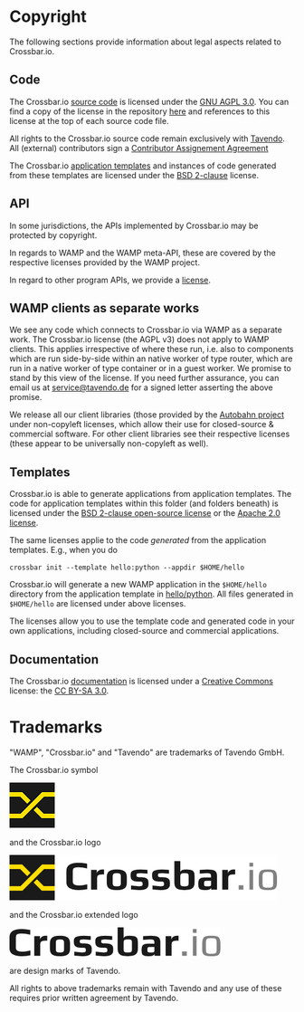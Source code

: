 # Copyright

The following sections provide information about legal aspects related to Crossbar.io.

## Code

The Crossbar.io [source code](https://github.com/crossbario/crossbar/tree/master/crossbar) is licensed under the [GNU AGPL 3.0](http://www.gnu.org/licenses/agpl-3.0.html). You can find a copy of the license in the repository [here](https://github.com/crossbario/crossbar/blob/master/crossbar/LICENSE) and references to this license at the top of each source code file.

All rights to the Crossbar.io source code remain exclusively with [Tavendo](http://tavendo.com/). All (external) contributors sign a [Contributor Assignement Agreement](http://crossbar.io/docs/Contributing-to-the-project/)

The Crossbar.io [application templates](https://github.com/crossbario/crossbar/tree/master/crossbar/crossbar/templates) and instances of code generated from these templates are licensed under the [BSD 2-clause](http://opensource.org/licenses/BSD-2-Clause) license. 


## API

In some jurisdictions, the APIs implemented by Crossbar.io may be protected by copyright. 

In regards to WAMP and the WAMP meta-API, these are covered by the respective licenses provided by the WAMP project.

In regard to other program APIs, we provide a [license](https://github.com/crossbario/crossbar/blob/master/crossbar/LICENSE-FOR-API).


## WAMP clients as separate works

We see any code which connects to Crossbar.io via WAMP as a separate work. The Crossbar.io license (the AGPL v3) does not apply to WAMP clients. This applies irrespective of where these run, i.e. also to components which are run side-by-side within an native worker of type router, which are run in a native worker of type container or in a guest worker. We promise to stand by this view of the license.
If you need further assurance, you can email us at service@tavendo.de for a signed letter asserting the above promise.

We release all our client libraries (those provided by the [Autobahn project](http://autobahn.ws/) under non-copyleft licenses, which allow their use for closed-source & commercial software. For other client libraries see their respective licenses (these appear to be universally non-copyleft as well).

## Templates

Crossbar.io is able to generate applications from application templates. The code for application templates within this folder (and folders beneath) is licensed under the [BSD 2-clause open-source license](http://opensource.org/licenses/BSD-2-Clause) or the [Apache 2.0 license](http://www.apache.org/licenses/LICENSE-2.0).

The same licenses applie to the code *generated* from the application templates. E.g., when you do

    crossbar init --template hello:python --appdir $HOME/hello

Crossbar.io will generate a new WAMP application in the `$HOME/hello` directory from the application template in [hello/python](hello/python). All files generated in `$HOME/hello` are licensed under above licenses.

The licenses allow you to use the template code and generated code in your own applications, including closed-source and commercial applications.

## Documentation

The Crossbar.io [documentation](http://crossbar.io/docs/) is licensed under a [Creative Commons](http://creativecommons.org/) license: the [CC BY-SA 3.0](http://creativecommons.org/licenses/by-sa/3.0/).

# Trademarks

"WAMP", "Crossbar.io" and "Tavendo" are trademarks of Tavendo GmbH.

The Crossbar.io symbol

![](https://github.com/crossbario/crossbar/blob/master/legal/crossbar_icon.png)

and the Crossbar.io logo

![](https://github.com/crossbario/crossbar/blob/master/legal/crossbar_icon_and_text_vectorized.png)

and the Crossbar.io extended logo

![](https://github.com/crossbario/crossbar/blob/master/legal/crossbar_text_vectorized.png)

are design marks of Tavendo.

All rights to above trademarks remain with Tavendo and any use of these requires prior written agreement by Tavendo.
